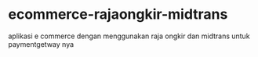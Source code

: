 # ecommerce-rajaongkir-midtrans
 aplikasi e commerce dengan menggunakan raja ongkir dan midtrans untuk paymentgetway nya 

